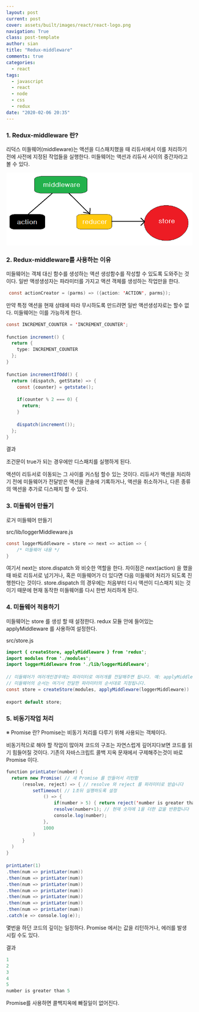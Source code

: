 ```yaml
---
layout: post
current: post
cover: assets/built/images/react/react-logo.png
navigation: True
class: post-template
author: sian
title: "Redux-middleware"
comments: true
categories:
  - react
tags:
  - javascript
  - react
  - node
  - css
  - redux
date: "2020-02-06 20:35"
---
```


### 1. Redux-middleware 란?

  리덕스 미들웨어(middleware)는 액션을 디스패치했을 때 리듀서에서 이를 처리하기 전에 
  사전에 지정된 작업들을 실행한다. 미들웨어는 액션과 리듀서 사이의 중간자라고 볼 수 있다.

  ![img](\assets\built\images\react\middleware.png)


### 2. Redux-middleware를 사용하는 이유

  미들웨어는 객체 대신 함수를 생성하는 액션 생성함수를 작성할 수 있도록 도와주는 것이다.
  일반 액셩생성자는 파라미터를 가지고 액션 객체를 생성하는 작업만을 한다.

  ```java
   const actionCreator = (parms) => ({action: 'ACTION', parms});
  ```

  만약 특정 액션을 현재 상태에 따라 무시하도록 만드려면 일반 액션생성자로는 할수 없다.
  미들웨어는 이를 가능하게 한다.

  ```java
  const INCREMENT_COUNTER = 'INCREMENT_COUNTER';

  function increment() {
    return {
      type: INCREMENT_COUNTER
    };
  }

  function incrementIfOdd() {
    return (dispatch, getState) => {
      const {counter} = getstate();

      if(counter % 2 === 0) {
        return;
      }

      dispatch(increment());
    };
  }
  ```

  결과

  
  조건문이 true가 되는 경우에만 디스패치를 실행하게 된다.
  


  액션이 리듀서로 이동되는 그 사이를 커스텀 할수 있는 것이다.
  리듀서가 액션을 처리하기 전에 미들웨어가 전달받은 액션을 콘솔에 기록하거나, 액션을 취소하거나,
  다른 종류의 액션을 추가로 디스패치 할 수 있다.
  

### 3. 미들웨어 만들기

  로거 미들웨어 만들기

  src/lib/loggerMiddleware.js
  ```java
  const loggerMiddleware = store => next => action => {
      /* 미들웨어 내용 */
  }
  ```
  여기서 next는 store.dispatch 와 비슷한 역할을 한다. 차이점은 next(action) 을 했을 때 바로 리듀서로 넘기거나,
  혹은 미들웨어가 더 있다면 다음 미들웨어 처리가 되도록 진행한다는 것이다.
  store.dispatch 의 경우에는 처음부터 다시 액션이 디스패치 되는 것이기 때문에 현재 동작한 미들웨어를 다시 한번 처리하게 된다.


### 4. 미들웨어 적용하기

  미들웨어는 store 를 생성 할 때 설정한다. redux 모듈 안에 들어있는 applyMiddleware 를 사용하여 설정한다.

  src/store.js
  ```java
  import { createStore, applyMiddleware } from 'redux';
  import modules from './modules';
  import loggerMiddleware from './lib/loggerMiddleware';

  // 미들웨어가 여러개인경우에는 파라미터로 여러개를 전달해주면 됩니다. 예: applyMiddleware(a,b,c)
  // 미들웨어의 순서는 여기서 전달한 파라미터의 순서대로 지정됩니다.
  const store = createStore(modules, applyMiddleware(loggerMiddleware))

  export default store;
  ```

### 5. 비동기작업 처리

  ※ Promise 란?
  Promise는 비동기 처리를 다루기 위해 사용되는 객체이다.

  비동기적으로 해야 할 작업이 많아져 코드의 구조는 자연스럽게 깊어지다보면 코드를 읽기 힘들어질 것이다.
  기존의 자바스크립트 콜백 지옥 문재에서 구제해주는것이 바로 Promise 이다.

  ```java
  function printLater(number) {
    return new Promise( // 새 Promise 를 만들어서 리턴함
        (resolve, reject) => { // resolve 와 reject 를 파라미터로 받습니다
            setTimeout( // 1초뒤 실행하도록 설정
                () => {
                    if(number > 5) { return reject('number is greater than 5'); } // reject 는 에러를 발생시킵니다
                    resolve(number+1); // 현재 숫자에 1을 더한 값을 반환합니다
                    console.log(number);
                },
                1000
            )
        }
    )
  }

  printLater(1)
  .then(num => printLater(num))
  .then(num => printLater(num))
  .then(num => printLater(num))
  .then(num => printLater(num))
  .then(num => printLater(num))
  .then(num => printLater(num))
  .then(num => printLater(num))
  .catch(e => console.log(e));
  ```

  몇번을 하던 코드의 깊이는 일정하다.
  Promise 에서는 값을 리턴하거나, 에러를 발생 시킬 수도 있다.

  결과
  ```java
  1
  2
  3
  4
  5
  number is greater than 5
  ```

  Promise를 사용하면 콜백지옥에 빠질일이 없어진다.
